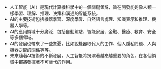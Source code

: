 - 人工智能（AI）是現代計算機科學中的一個關鍵領域，旨在開發能夠像人類一樣學習、理解、推理、決策和溝通的智能系統。
- AI的主要技術包括機器學習、深度學習、自然語言處理、知識表示和推理、機器人學等。
- AI的應用領域十分廣泛，包括自動駕駛、智能家居、金融、醫療、教育、安全等多個領域。
- AI的發展也帶來了一些擔憂，比如說機器取代人的工作、個人隱私問題、人與機器之間的關係等等。
- 未來隨著AI技術的不斷發展，人工智能將扮演著越來越重要的角色，在各個領域中都將發揮著不可替代的作用。